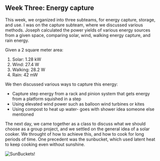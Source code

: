 ## Week Three: Energy capture 

This week, we organized into three subteams, for energy capture, storage, and use. I was on the capture subteam, where we discussed various methods.
Joseph calculated the power yields of various energy sources from a given space, comparing solar, wind, walking energy capture, and rain energy.

Given a 2 square meter area:
1. Solar: 1.28 kW
2. Wind: 27.4 W
3. Walking: 28.2 W
4. Rain: 42 mW

We then discussed various ways to capture this energy:

- Capture step energy from a rack and pinion system that gets energy from a platform squished in a step
- Using elevated wind power such as balloon wind turbines or kites
- Using compost to heat up water- goes with shower idea someone else mentioned

The next day, we came together as a class to discuss what we should choose as a group project, and we settled on the general idea of a solar cooker. We throught of how to achieve this, and how to cook for long periods of time. One precedent was the sunbucket, which used latent heat to keep cooking even without sunshine.

![SunBuckets!](/rapid-prototyping/week-three/SunBuckets-Illinois-success.jpg "Sunbucket")
